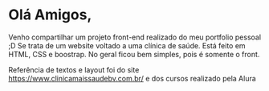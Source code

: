 # Olá Amigos,

Venho compartilhar um projeto front-end realizado do meu portfolio pessoal ;D
Se trata de um website voltado a uma clínica de saúde. Está feito em HTML, CSS e boostrap. No geral ficou bem simples, pois é somente o front.

Referência de textos e layout foi do site https://www.clinicamaissaudebv.com.br/ e dos cursos realizado pela Alura
